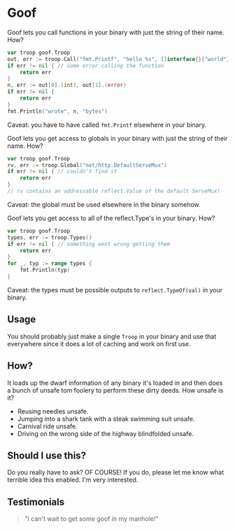 # Goof

Goof lets you call functions in your binary with just the string of their
name. How?

```go
var troop goof.Troop
out, err := troop.Call("fmt.Printf", "hello %s", []interface{}{"world"})
if err != nil { // some error calling the function
	return err
}
n, err := out[0].(int), out[1].(error)
if err != nil {
	return err
}
fmt.Println("wrote", n, "bytes")
```

Caveat: you have to have called `fmt.Printf` elsewhere in your binary.

Goof lets you get access to globals in your binary with just the string of
their name. How?

```go
var troop goof.Troop
rv, err := troop.Global("net/http.DefaultServeMux")
if err != nil { // couldn't find it
	return err
}
// rv contains an addressable reflect.Value of the default ServeMux!
```

Caveat: the global must be used elsewhere in the binary somehow.

Goof lets you get access to all of the reflect.Type's in your binary. How?

```go
var troop goof.Troop
types, err := troop.Types()
if err != nil { // something went wrong getting them
	return err
}
for _, typ := range types {
	fmt.Println(typ)
}
```

Caveat: the types must be possible outputs to `reflect.TypeOf(val)` in your binary.

## Usage

You should probably just make a single `Troop` in your binary and use that
everywhere since it does a lot of caching and work on first use.

## How?

It loads up the dwarf information of any binary it's loaded in and then does
a bunch of unsafe tom foolery to perform these dirty deeds. How unsafe is it?

- Reusing needles unsafe.
- Jumping into a shark tank with a steak swimming suit unsafe.
- Carnival ride unsafe.
- Driving on the wrong side of the highway blindfolded unsafe.

## Should I use this?

Do you really have to ask? OF COURSE! If you do, please let me know what terrible
idea this enabled. I'm very interested.

## Testimonials

> "I can't wait to get some goof in my manhole!"
